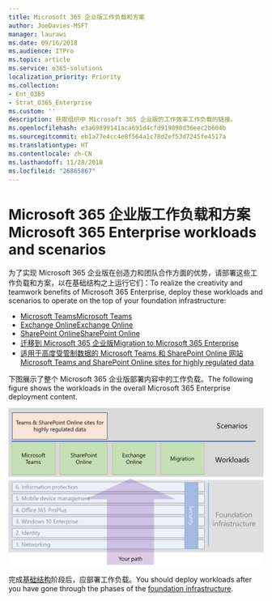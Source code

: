 ```yaml
---
title: Microsoft 365 企业版工作负载和方案
author: JoeDavies-MSFT
manager: laurawi
ms.date: 09/16/2018
ms.audience: ITPro
ms.topic: article
ms.service: o365-solutions
localization_priority: Priority
ms.collection:
- Ent_O365
- Strat_O365_Enterprise
ms.custom: ''
description: 获取组织中 Microsoft 365 企业版的工作效率工作负载的链接。
ms.openlocfilehash: e3a69899141aca691d4cfd919090d36eec2b604b
ms.sourcegitcommit: eb1a77e4cc4e8f564a1c78d2ef53d7245fe4517a
ms.translationtype: HT
ms.contentlocale: zh-CN
ms.lasthandoff: 11/28/2018
ms.locfileid: "26865867"
---
```

# <a name="microsoft-365-enterprise-workloads-and-scenarios"></a><span data-ttu-id="0e5d1-103">Microsoft 365 企业版工作负载和方案</span><span class="sxs-lookup"><span data-stu-id="0e5d1-103">Microsoft 365 Enterprise workloads and scenarios</span></span>

<span data-ttu-id="0e5d1-104">为了实现 Microsoft 365 企业版在创造力和团队合作方面的优势，请部署这些工作负载和方案，以在基础结构之上运行它们：</span><span class="sxs-lookup"><span data-stu-id="0e5d1-104">To realize the creativity and teamwork benefits of Microsoft 365 Enterprise, deploy these workloads and scenarios to operate on the top of your foundation infrastructure:</span></span>

- [<span data-ttu-id="0e5d1-105">Microsoft Teams</span><span class="sxs-lookup"><span data-stu-id="0e5d1-105">Microsoft Teams</span></span>](teams-workload.md)
- [<span data-ttu-id="0e5d1-106">Exchange Online</span><span class="sxs-lookup"><span data-stu-id="0e5d1-106">Exchange Online</span></span>](exchangeonline-workload.md)
- [<span data-ttu-id="0e5d1-107">SharePoint Online</span><span class="sxs-lookup"><span data-stu-id="0e5d1-107">SharePoint Online</span></span>](sharepoint-online-onedrive-workload.md)
- [<span data-ttu-id="0e5d1-108">迁移到 Microsoft 365 企业版</span><span class="sxs-lookup"><span data-stu-id="0e5d1-108">Migration to Microsoft 365 Enterprise</span></span>](migration-microsoft-365-enterprise-workload.md)
- [<span data-ttu-id="0e5d1-109">适用于高度受管制数据的 Microsoft Teams 和 SharePoint Online 网站</span><span class="sxs-lookup"><span data-stu-id="0e5d1-109">Microsoft Teams and SharePoint Online sites for highly regulated data</span></span>](teams-sharepoint-online-sites-highly-regulated-data.md)

<span data-ttu-id="0e5d1-110">下图展示了整个 Microsoft 365 企业版部署内容中的工作负载。</span><span class="sxs-lookup"><span data-stu-id="0e5d1-110">The following figure shows the workloads in the overall Microsoft 365 Enterprise deployment content.</span></span>

![](./media/deploy-workloads/m365-deploy-content-arch-workloads.png)

<span data-ttu-id="0e5d1-111">完成[基础结构](deploy-foundation-infrastructure.md)阶段后，应部署工作负载。</span><span class="sxs-lookup"><span data-stu-id="0e5d1-111">You should deploy workloads after you have gone through the phases of the [foundation infrastructure](deploy-foundation-infrastructure.md).</span></span>
